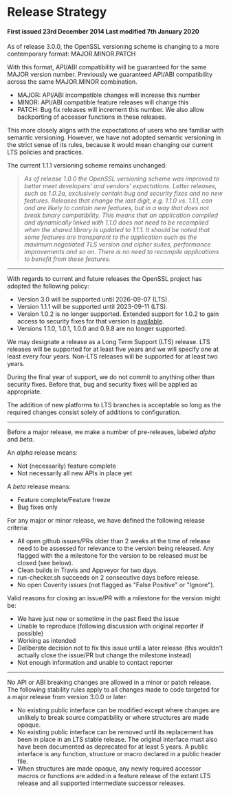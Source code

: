 # Release Strategy

#### First issued 23rd December 2014 Last modified 7th January 2020

As of release 3.0.0, the OpenSSL versioning scheme is changing to a more
contemporary format: MAJOR.MINOR.PATCH

With this format, API/ABI compatibility will be guaranteed for the same
MAJOR version number. Previously we guaranteed API/ABI compatibility
across the same MAJOR.MINOR combination.

-   MAJOR: API/ABI incompatible changes will increase this number
-   MINOR: API/ABI compatible feature releases will change this
-   PATCH: Bug fix releases will increment this number. We also allow
    backporting of accessor functions in these releases.

This more closely aligns with the expectations of users who are familiar
with semantic versioning. However, we have not adopted semantic
versioning in the strict sense of its rules, because it would mean
changing our current LTS policies and practices.

The current 1.1.1 versioning scheme remains unchanged:

> *As of release 1.0.0 the OpenSSL versioning scheme was improved to
> better meet developers' and vendors' expectations. Letter releases,
> such as 1.0.2a, exclusively contain bug and security fixes and no new
> features. Releases that change the last digit, e.g. 1.1.0 vs. 1.1.1,
> can and are likely to contain new features, but in a way that does not
> break binary compatibility. This means that an application compiled
> and dynamically linked with 1.1.0 does not need to be recompiled when
> the shared library is updated to 1.1.1. It should be noted that some
> features are transparent to the application such as the maximum
> negotiated TLS version and cipher suites, performance improvements and
> so on. There is no need to recompile applications to benefit from
> these features.*

------------------------------------------------------------------------

With regards to current and future releases the OpenSSL project has
adopted the following policy:

-   Version 3.0 will be supported until 2026-09-07 (LTS).
-   Version 1.1.1 will be supported until 2023-09-11 (LTS).
-   Version 1.0.2 is no longer supported. Extended support for 1.0.2 to
    gain access to security fixes for that version is
    [available](/support/contracts.html).
-   Versions 1.1.0, 1.0.1, 1.0.0 and 0.9.8 are no longer supported.

We may designate a release as a Long Term Support (LTS) release. LTS
releases will be supported for at least five years and we will specify
one at least every four years. Non-LTS releases will be supported for at
least two years.

During the final year of support, we do not commit to anything other
than security fixes. Before that, bug and security fixes will be applied
as appropriate.

The addition of new platforms to LTS branches is acceptable so long as
the required changes consist solely of additions to configuration.

------------------------------------------------------------------------

Before a major release, we make a number of pre-releases, labeled
*alpha* and *beta*.

An *alpha* release means:

-   Not (necessarily) feature complete
-   Not necessarily all new APIs in place yet

A *beta* release means:

-   Feature complete/Feature freeze
-   Bug fixes only

For any major or minor release, we have defined the following release
criteria:

-   All open github issues/PRs older than 2 weeks at the time of release
    need to be assessed for relevance to the version being released. Any
    flagged with the a milestone for the version to be released must be
    closed (see below).
-   Clean builds in Travis and Appveyor for two days.
-   run-checker.sh succeeds on 2 consecutive days before release.
-   No open Coverity issues (not flagged as "False Positive" or
    "Ignore").

Valid reasons for closing an issue/PR with a milestone for the version
might be:

-   We have just now or sometime in the past fixed the issue
-   Unable to reproduce (following discussion with original reporter if
    possible)
-   Working as intended
-   Deliberate decision not to fix this issue until a later release
    (this wouldn't actually close the issue/PR but change the milestone
    instead)
-   Not enough information and unable to contact reporter

------------------------------------------------------------------------

No API or ABI breaking changes are allowed in a minor or patch release.
The following stability rules apply to all changes made to code targeted
for a major release from version 3.0.0 or later:

-   No existing public interface can be modified except where changes
    are unlikely to break source compatibility or where structures are
    made opaque.
-   No existing public interface can be removed until its replacement
    has been in place in an LTS stable release. The original interface
    must also have been documented as deprecated for at least 5 years. A
    public interface is any function, structure or macro declared in a
    public header file.
-   When structures are made opaque, any newly required accessor macros
    or functions are added in a feature release of the extant LTS
    release and all supported intermediate successor releases.
